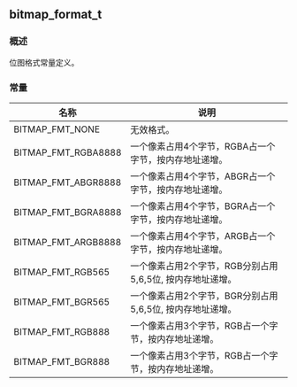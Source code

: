 ## bitmap\_format\_t
### 概述
 位图格式常量定义。

### 常量
<p id="bitmap_format_t_consts">

| 名称 | 说明 | 
| -------- | ------- | 
| BITMAP\_FMT\_NONE | 无效格式。 |
| BITMAP\_FMT\_RGBA8888 | 一个像素占用4个字节，RGBA占一个字节，按内存地址递增。 |
| BITMAP\_FMT\_ABGR8888 | 一个像素占用4个字节，ABGR占一个字节，按内存地址递增。 |
| BITMAP\_FMT\_BGRA8888 | 一个像素占用4个字节，BGRA占一个字节，按内存地址递增。 |
| BITMAP\_FMT\_ARGB8888 | 一个像素占用4个字节，ARGB占一个字节，按内存地址递增。 |
| BITMAP\_FMT\_RGB565 | 一个像素占用2个字节，RGB分别占用5,6,5位, 按内存地址递增。 |
| BITMAP\_FMT\_BGR565 | 一个像素占用2个字节，BGR分别占用5,6,5位, 按内存地址递增。 |
| BITMAP\_FMT\_RGB888 | 一个像素占用3个字节，RGB占一个字节，按内存地址递增。 |
| BITMAP\_FMT\_BGR888 | 一个像素占用3个字节，RGB占一个字节，按内存地址递增。 |
